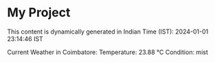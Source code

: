 # My Project

This content is dynamically generated in Indian Time (IST): 2024-01-01 23:14:46 IST


Current Weather in Coimbatore:
Temperature: 23.88 °C
Condition: mist

